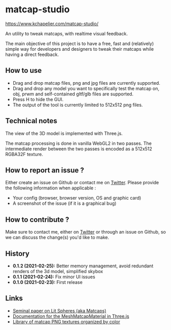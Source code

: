 # matcap-studio

https://www.kchapelier.com/matcap-studio/

An utility to tweak matcaps, with realtime visual feedback.

The main objective of this project is to have a free, fast and (relatively) simple way for developers and designers to tweak their matcaps while having a direct feedback.

## How to use

 - Drag and drop matcap files, png and jpg files are currently supported.
 - Drag and drop any model you want to specifically test the matcap on, obj, prwm and self-contained gltf/glb files are supported.
 - Press H to hide the GUI.
 - The output of the tool is currently limited to 512x512 png files.

## Technical notes

The view of the 3D model is implemented with Three.js.

The matcap processing is done in vanilla WebGL2 in two passes. The intermediate render between the two passes is encoded as a 512x512 RGBA32F texture.

## How to report an issue ?

Either create an issue on Github or contact me on [Twitter](https://twitter.com/kchplr). Please provide the following information when applicable :

 - Your config (browser, browser version, OS and graphic card)
 - A screenshot of the issue (if it is a graphical bug)

## How to contribute ?

Make sure to contact me, either on [Twitter](https://twitter.com/kchplr) or through an issue on Github, so we can discuss the change(s) you'd like to make.

## History

 - **0.1.2 (2021-02-25):** Better memory management, avoid redundant renders of the 3d model, simplified skybox
 - **0.1.1 (2021-02-24):** Fix minor UI issues
 - **0.1.0 (2021-02-23):** First release

 ## Links

  - [Seminal paper on Lit Spheres (aka Matcaps)](https://citeseerx.ist.psu.edu/viewdoc/download?doi=10.1.1.445.6888&rep=rep1&type=pdf)
  - [Documentation for the MeshMatcapMaterial in Three.js](https://threejs.org/docs/index.html#api/en/materials/MeshMatcapMaterial)
  - [Library of matcap PNG textures organized by color](https://github.com/nidorx/matcaps)